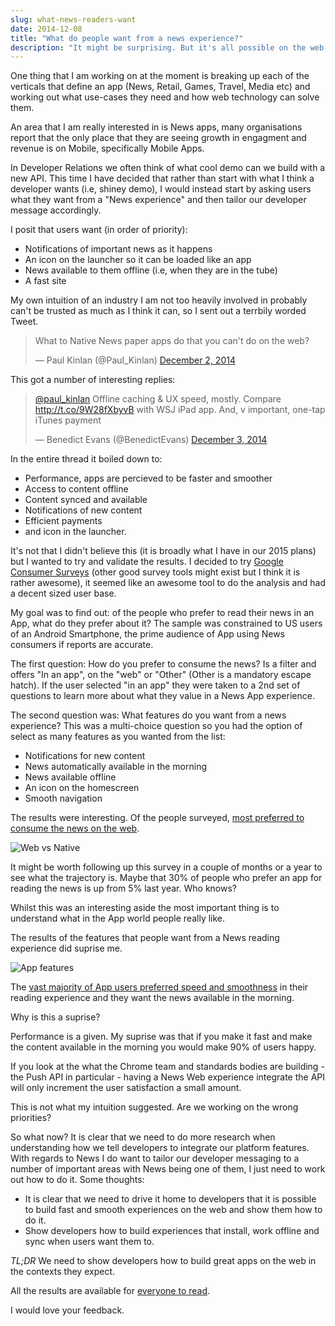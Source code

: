 ```yaml
---
slug: what-news-readers-want
date: 2014-12-08
title: "What do people want from a news experience?"
description: "It might be surprising. But it's all possible on the web."
---
```


One thing that I am working on at the moment is breaking up each of the verticals
that define an app (News, Retail, Games, Travel, Media etc) and working out
what use-cases they need and how web technology can solve them.  

An area that I am really interested in is News apps, many organisations report that the only
place that they are seeing growth in engagment and revenue is on Mobile,
specifically Mobile Apps.

In Developer Relations we often think of what cool demo can we build with a
new API.  This time I have decided that rather than start with what I think a
developer wants (i.e, shiney demo), I would instead start by asking users what
they want from a "News experience" and then tailor our developer message
accordingly.

I posit that users want (in order of priority):

*  Notifications of important news as it happens
*  An icon on the launcher so it can be loaded like an app
*  News available to them offline (i.e, when they are in the tube)
*  A fast site


My own intuition of an industry I am not too heavily involved in probably can't
be trusted as much as I think it can, so I sent out a terrbily worded Tweet.

<blockquote class="twitter-tweet" lang="en"><p>What to Native News paper apps do that you can&#39;t do on the web?</p>&mdash; Paul Kinlan (@Paul_Kinlan) <a href="https://twitter.com/Paul_Kinlan/status/539737443055185921">December 2, 2014</a></blockquote>
<script async src="//platform.twitter.com/widgets.js" charset="utf-8"></script>

This got a number of interesting replies:

<blockquote class="twitter-tweet" lang="en"><p><a href="https://twitter.com/Paul_Kinlan">@paul_kinlan</a> Offline caching &amp; UX speed, mostly. Compare <a href="http://t.co/9W28fXbyvB">http://t.co/9W28fXbyvB</a> with WSJ iPad app. And, v important, one-tap iTunes payment</p>&mdash; Benedict Evans (@BenedictEvans) <a href="https://twitter.com/BenedictEvans/status/540027507488346112">December 3, 2014</a></blockquote>
<script async src="//platform.twitter.com/widgets.js" charset="utf-8"></script>

In the entire thread it boiled down to:

*  Performance, apps are percieved to be faster and smoother
*  Access to content offline
*  Content synced and available
*  Notifications of new content
*  Efficient payments
*  and icon in the launcher.

It's not that I didn't believe this (it is broadly what I have in our 2015
plans) but I wanted to try and validate the results. I decided to try
[Google Consumer Surveys](http://www.google.com/insights/consumersurveys/)
(other good survey tools might exist but I think it is rather awesome), it seemed
like an awesome tool to do the analysis and had a decent sized user base.

My goal was to find out: of the people who prefer to read their news in an App,
what do they prefer about it? The sample was constrained to US users of an
Android Smartphone, the prime audience of App using News consumers if reports
are accurate.

The first question: How do you prefer to consume the news? Is a filter and offers 
"In an app", on the "web" or "Other" (Other is a mandatory escape hatch).  If the user
selected "in an app" they were taken to a 2nd set of questions to learn more
about what they value in a News App experience.

The second question was: What features do you want from a news experience?  This was a multi-choice question
so you had the option of select as many features as you wanted from the list:

*  Notifications for new content
*  News automatically available in the morning
*  News available offline
*  An icon on the homescreen
*  Smooth navigation

The results were interesting. Of the people surveyed, [most preferred to
consume the news on the web](http://www.google.com/insights/consumersurveys/view?survey=xqnkc3hqtrucy&question=1).

![Web vs Native](/images/news-web-vs-app.png)

It might be worth following up this survey in a couple of months or a year to
see what the trajectory is.  Maybe that 30% of people who prefer an app for
reading the news is up from 5% last year. Who knows?

Whilst this was an interesting aside the most important thing is to understand
what in the App world people really like.

The results of the features that people want from a News reading experience
did suprise me.

![App features](/images/news-app-features.png)

The [vast majority of App users preferred speed and smoothness](http://www.google.com/insights/consumersurveys/view?survey=xqnkc3hqtrucy&question=2) in
their reading experience and they want the news available in the morning.

Why is this a suprise? 

Performance is a given.  My suprise was that if you make it fast and make the content 
available in the morning you would make 90% of users happy.  

If you look at the what the Chrome team and standards bodies are building - the Push API in particular - having a News Web experience integrate the API will only increment the user satisfaction a small amount.

This is not what my intuition suggested.  Are we working on the wrong priorities?

So what now?  It is clear that we need to do more research when understanding
how we tell developers to integrate our platform features.  With regards to
News I do want to tailor our developer messaging to a number of important areas
with News being one of them, I just need to work out how to do it. Some thoughts:

*  It is clear that we need to drive it home to developers that it is possible
to build fast and smooth experiences on the web and show them how to do it.
*  Show developers how to build experiences that install, work offline and sync
when users want them to.

*TL;DR* We need to show developers how to build great apps on the web in the contexts they expect.

All the results are available for [everyone to read](http://www.google.com/insights/consumersurveys/view?survey=xqnkc3hqtrucy&question=1). 

I would love your feedback.
